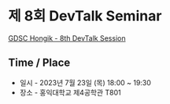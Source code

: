 # 제 8회 DevTalk Seminar

[GDSC Hongik - 8th DevTalk Session]()

## Time / Place

- 일시 - 2023년 7월 23일 (목) 18:00 ~ 19:30
- 장소 - 홍익대학교 제4공학관 T801

